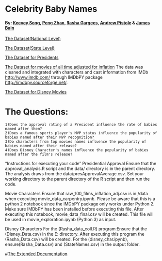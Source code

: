 # Celebrity Baby Names

#### By: [Keevey Song](https://github.com/Keevey), [Peng Zhao](https://github.com/pengzhao001), [Rasha Gargees](https://github.com/rashasg), [Andrew Pistole](https://github.com/APistole) & [James Bain](https://github.com/jcbain)

[The Dataset(National Level)](https://catalog.data.gov/dataset/baby-names-from-social-security-card-applications-national-level-data)

[The Dataset(State Level)](https://catalog.data.gov/dataset/baby-names-from-social-security-card-applications-data-by-state-and-district-of-)

[The Dataset for Presidents](http://www.presidency.ucsb.edu/data/popularity.php)

[The Dataset for movies of all time adjusted for inflation](http://www.filmsite.org/boxoffice3.html)
	 The data was cleaned and integrated with characters and cast information from IMDb http://www.imdb.com/ through IMDbPY package http://imdbpy.sourceforge.net/. 

[The Dataset for Disney Movies](http://www.imdb.com/list/ls053518863/?start=1&view=compact&sort=listorian:asc&defaults=1)
	
# The Questions:
	1)Does the approval rating of a President influence the rate of babies named after them?
	2)Does a famous sports player's MVP status influence the popularity of babies named after their MVP recognition?
	3)Do characters from top movies names influence the popularity of babies named after their release?
	4)Does Disney Character's names influence the popularity of babies named after the film's release?

“Instructions for executing your code”
Presidential Approval
Ensure that the approval_analysis.R script and the data/ directory is in the parent directory. The analysis draws from the data/presApprovalAverage.csv.  Set your working directory to the parent directory of the R script and then run the code. 

Movie Characters
Ensure that raw_100_films_inflation_adj.csv is in /data when executing movie_data_carpentry.ipynb. Please be aware that this is a python 2 notebook since the IMDbPY package only works under Python 2. Make sure IMDbPY has been installed before executing this file. After executing this notebook, movie_data_final.csv will be created. This file will be used in movie_exploration.ipynb (Python 3) as input.

Disney Characters
For the (Rasha_data_coll.R) program:Ensure that the (Disney_Data.csv) in the E: directory. After executing this program the (Rasha_Data.csv) will be created.
For the (disney_char.ipynb), ensure(Rasha_Data.csv) and (StateNames.csv) in the output folder.

#[The Extended Documentation](https://docs.google.com/document/d/1UMTl81b4zbJz0xprrjVmWvOU5WAy-3XYd90N__wtLfU/edit)
	
